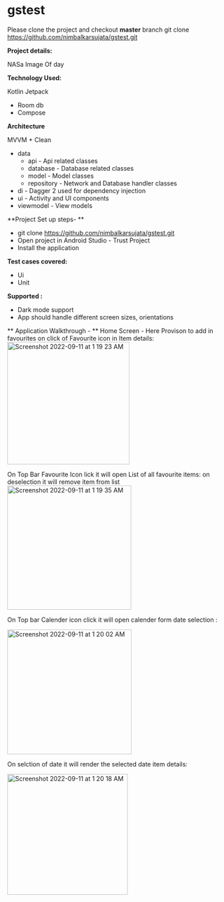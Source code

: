 # gstest
Please clone the project and checkout **master** branch 
 git clone https://github.com/nimbalkarsujata/gstest.git
 

**Project details:** 

NASa Image Of day

**Technology Used:**

Kotlin
Jetpack 
 - Room db
 - Compose
 
 **Architecture**
 
 MVVM + Clean
 - data
   - api - Api related classes
   - database - Database related classes
   - model - Model classes
   - repository - Network and Database handler classes
 - di - Dagger 2 used for dependency injection
 - ui - Activity and UI components
 - viewmodel - View models
 
 **Project Set up steps- **
 
 - git clone https://github.com/nimbalkarsujata/gstest.git
 - Open project in Android Studio - Trust Project
 - Install the application
 
 **Test cases covered:**
 
 - Ui 
 - Unit
 
**Supported :**

- Dark mode support
- App should handle different screen sizes, orientations
 
** Application Walkthrough - **
 Home Screen - Here Provison to add in favourites on click of Favourite  icon in Item details: 
 <img width="279" alt="Screenshot 2022-09-11 at 1 19 23 AM" src="https://user-images.githubusercontent.com/88527189/189499649-933e47c8-a6a1-4cdd-8536-4de0a5cd5c57.png">

 On Top Bar Favourite  Icon lick it will open List of all favourite  items: on deselection it will remove item from list
 <img width="283" alt="Screenshot 2022-09-11 at 1 19 35 AM" src="https://user-images.githubusercontent.com/88527189/189499648-5eda090c-df07-484b-81e5-47d50a74d532.png">

 On Top bar Calender icon click it will open calender form date selection :
 
 <img width="284" alt="Screenshot 2022-09-11 at 1 20 02 AM" src="https://user-images.githubusercontent.com/88527189/189499645-853a4168-b5fa-4e82-b5d0-0eb541985e23.png">

 On selction of date it will render the selected date item details: 
 
 <img width="275" alt="Screenshot 2022-09-11 at 1 20 18 AM" src="https://user-images.githubusercontent.com/88527189/189499639-338049a6-98b3-461c-a65b-c7cf646a11ae.png">

  
  
